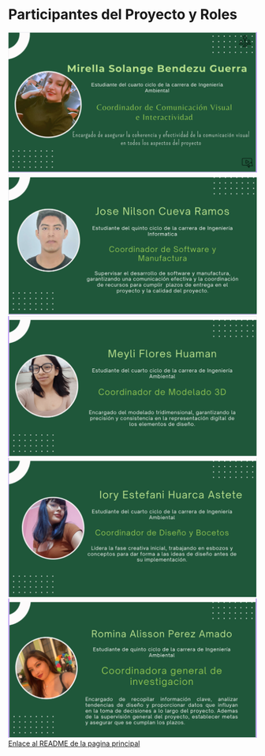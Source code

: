 <h1>Participantes del Proyecto y Roles</h1>
<img src="../../Imagenes/I_Sobre_Nosotros/Solange.png" alt="Solange">
<img src="../../Imagenes/I_Sobre_Nosotros/Jose.png" alt="Jose">
<img src="../../Imagenes/I_Sobre_Nosotros/Meyli.png" alt="Meyli">
<img src="../../Imagenes/I_Sobre_Nosotros/Iory.png" alt="Iory">
<img src="../../Imagenes/I_Sobre_Nosotros/Romina.png" alt="Romina">
<a href="../../README.md">Enlace al README de la pagina principal</a>

